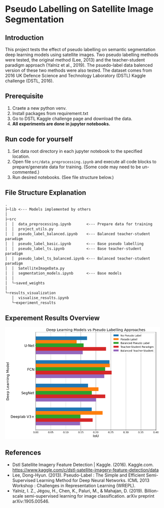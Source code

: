 # Pseudo Labelling on Satellite Image Segmentation


## Introduction
This project tests the effect of pseudo labelling on semantic segmentation deep learning models using satellite images. Two pseudo labelling methods were tested, the original method (Lee, 2013) and the teacher-student paradigm approach (Yalniz et al., 2019). The psuedo-label data balenced version of these two methods were also tested. The dataset comes from 2016 UK Defence Science and Technology Laboratory (DSTL) Kaggle challenge (DSTL, 2016). 


## Prerequisite
1. Craete a new python venv.
2. Install packages from requirement.txt
3. Go to DSTL Kaggle challenge page and download the data.
4. **All experiments are done in jupyter notebooks.**


## Run code for yourself
1. Set data root directory in each jupyter notebook to the specified location.
2. Open file `src/data_preprocessing.ipynb` and execute all code blocks to prepare/generate data for training. (Some code may need to be un-commented.)
3. Run desired notebooks. (See file structure below.)


## File Structure Explanation
```
.
├─lib <--- Models implemented by others
│
├─src 
│  │  data_preprocessing.ipynb       <--- Prepare data for training
│  │  project_utils.py               
│  │  pseudo_label_balanced.ipynb    <--- Balanced teacher-student paradigm
│  │  pseudo_label_basic.ipynb       <--- Base pseudo labelling
│  │  pseudo_label_ts.ipynb          <--- Base teacher-student paradigm
│  │  pseudo_label_ts_balanced.ipynb <--- Balanced teacher-student paradigm
│  │  SatelliteImageData.py          
│  │  segmentation_models.ipynb      <--- Base models
│  │
│  └─saved_weights
│
└─results_visualization
   │  visualise_results.ipynb
   └─experiment_results
```

## Experement Results Overview
![Alt text](results_visualization/dl_vs_pl.png?raw=true)


## References
- Dstl Satellite Imagery Feature Detection | Kaggle. (2016). Kaggle.com. https://www.kaggle.com/c/dstl-satellite-imagery-feature-detection/data
- Lee, Dong-Hyun. (2013). Pseudo-Label : The Simple and Efficient Semi-Supervised Learning Method for Deep Neural Networks. ICML 2013 Workshop : Challenges in Representation Learning (WREPL). 
- Yalniz, I. Z., Jégou, H., Chen, K., Paluri, M., & Mahajan, D. (2019). Billion-scale semi-supervised learning for image classification. arXiv preprint arXiv:1905.00546.

